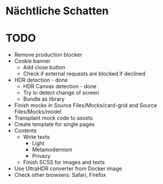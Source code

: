 Nächtliche Schatten
===================

# TODO
* Remove production blocker
* Cookie banner
  * Add close button
  * Check if external requests are blocked if declined
* HDR detection - done
  * HDR Canvas detection  - done
  * Try to detect change of screen
  * Bundle as library
* Finish mocks in Source Files/Mocks/card-grid and Source Files/Mocks/model
* Transplant mock code to assets
* Create template for single pages
* Contents
  * Write texts
    * Light
    * Metamodernism
    * Privacy
  * Finish SCSS for images and texts
* Use UltraHDR converter from Docker image
* Check other browsers: Safari, Firefox
